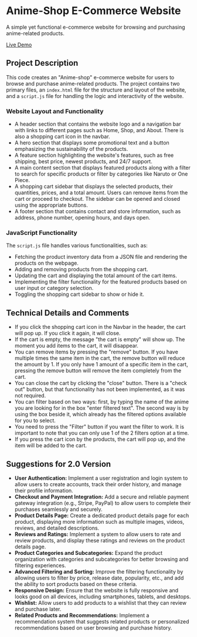 # Anime-Shop E-Commerce Website

A simple yet functional e-commerce website for browsing and purchasing anime-related products.

[Live Demo](javascript-assignment-eight.vercel.app)

## Project Description

This code creates an "Anime-shop" e-commerce website for users to browse and purchase anime-related products. The project contains two primary files, an `index.html` file for the structure and layout of the website, and a `script.js` file for handling the logic and interactivity of the website.

### Website Layout and Functionality

- A header section that contains the website logo and a navigation bar with links to different pages such as Home, Shop, and About. There is also a shopping cart icon in the navbar.
- A hero section that displays some promotional text and a button emphasizing the sustainability of the products.
- A feature section highlighting the website's features, such as free shipping, best price, newest products, and 24/7 support.
- A main content section that displays featured products along with a filter to search for specific products or filter by categories like Naruto or One Piece.
- A shopping cart sidebar that displays the selected products, their quantities, prices, and a total amount. Users can remove items from the cart or proceed to checkout. The sidebar can be opened and closed using the appropriate buttons.
- A footer section that contains contact and store information, such as address, phone number, opening hours, and days open.

### JavaScript Functionality

The `script.js` file handles various functionalities, such as:

- Fetching the product inventory data from a JSON file and rendering the products on the webpage.
- Adding and removing products from the shopping cart.
- Updating the cart and displaying the total amount of the cart items.
- Implementing the filter functionality for the featured products based on user input or category selection.
- Toggling the shopping cart sidebar to show or hide it.

## Technical Details and Comments

- If you click the shopping cart icon in the Navbar in the header, the cart will pop up. If you click it again, it will close.
- If the cart is empty, the message "the cart is empty" will show up. The moment you add items to the cart, it will disappear.
- You can remove items by pressing the "remove" button. If you have multiple times the same item in the cart, the remove button will reduce the amount by 1. If you only have 1 amount of a specific item in the cart, pressing the remove button will remove the item completely from the cart.
- You can close the cart by clicking the "close" button. There is a "check out" button, but that functionality has not been implemented, as it was not required.
- You can filter based on two ways: first, by typing the name of the anime you are looking for in the box "enter filtered text". The second way is by using the box beside it, which already has the filtered options available for you to select.
- You need to press the "Filter" button if you want the filter to work. It is important to note that you can only use 1 of the 2 filters option at a time.
- If you press the cart icon by the products, the cart will pop up, and the item will be added to the cart.

## Suggestions for 2.0 Version

- **User Authentication:** Implement a user registration and login system to allow users to create accounts, track their order history, and manage their profile information.
- **Checkout and Payment Integration:** Add a secure and reliable payment gateway integration (e.g., Stripe, PayPal) to allow users to complete their purchases seamlessly and securely.
- **Product Details Page:** Create a dedicated product details page for each product, displaying more information such as multiple images, videos, reviews, and detailed descriptions.
- **Reviews and Ratings:** Implement a system to allow users to rate and review products, and display these ratings and reviews on the product details page.
- **Product Categories and Subcategories:** Expand the product organization with categories and subcategories for better browsing and filtering experiences.
- **Advanced Filtering and Sorting:** Improve the filtering functionality by allowing users to filter by price, release date, popularity, etc., and add the ability to sort products based on these criteria.
- **Responsive Design:** Ensure that the website is fully responsive and looks good on all devices, including smartphones, tablets, and desktops.
- **Wishlist:** Allow users to add products to a wishlist that they can review and purchase later.
- **Related Products and Recommendations:** Implement a recommendation system that suggests related products or personalized recommendations based on user browsing and purchase history.